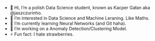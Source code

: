 - 👋 Hi, I’m a polish Data Science student, known as Kacper Gałan aka @jaszczurinho.
- 👀 I’m interested in Data Science and Machine Leraning. Like Maths.
- 🌱 I’m currently learning Neural Networks (and Git haha).
- 💞️ I’m working on a Anomaly Detection/Clustering Model.
- ⚡ Fun fact: I hate strawberries.

<!---
jaszczurinho/jaszczurinho is a ✨ special ✨ repository because its `README.md` (this file) appears on your GitHub profile.
You can click the Preview link to take a look at your changes.
--->
